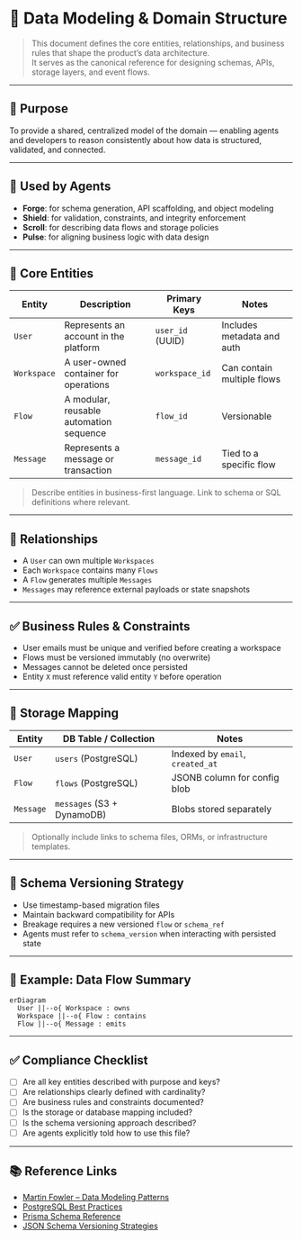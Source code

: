 # 🧬 Data Modeling & Domain Structure

> This document defines the core entities, relationships, and business rules that shape the product’s data architecture.  
> It serves as the canonical reference for designing schemas, APIs, storage layers, and event flows.

---

## 🎯 Purpose

To provide a shared, centralized model of the domain — enabling agents and developers to reason consistently about how data is structured, validated, and connected.

---

## 🧠 Used by Agents

- **Forge**: for schema generation, API scaffolding, and object modeling
- **Shield**: for validation, constraints, and integrity enforcement
- **Scroll**: for describing data flows and storage policies
- **Pulse**: for aligning business logic with data design

---

## 🧩 Core Entities

| Entity       | Description                               | Primary Keys     | Notes                      |
|--------------|-------------------------------------------|------------------|----------------------------|
| `User`       | Represents an account in the platform     | `user_id` (UUID) | Includes metadata and auth |
| `Workspace`  | A user-owned container for operations     | `workspace_id`   | Can contain multiple flows |
| `Flow`       | A modular, reusable automation sequence   | `flow_id`        | Versionable               |
| `Message`    | Represents a message or transaction       | `message_id`     | Tied to a specific flow    |

> Describe entities in business-first language. Link to schema or SQL definitions where relevant.

---

## 🔗 Relationships

- A `User` can own multiple `Workspaces`
- Each `Workspace` contains many `Flows`
- A `Flow` generates multiple `Messages`
- `Messages` may reference external payloads or state snapshots

---

## ✅ Business Rules & Constraints

- User emails must be unique and verified before creating a workspace
- Flows must be versioned immutably (no overwrite)
- Messages cannot be deleted once persisted
- Entity `X` must reference valid entity `Y` before operation

---

## 📁 Storage Mapping

| Entity     | DB Table / Collection     | Notes                           |
|------------|---------------------------|----------------------------------|
| `User`     | `users` (PostgreSQL)      | Indexed by `email`, `created_at`|
| `Flow`     | `flows` (PostgreSQL)      | JSONB column for config blob     |
| `Message`  | `messages` (S3 + DynamoDB)| Blobs stored separately          |

> Optionally include links to schema files, ORMs, or infrastructure templates.

---

## 🧠 Schema Versioning Strategy

- Use timestamp-based migration files
- Maintain backward compatibility for APIs
- Breakage requires a new versioned `flow` or `schema_ref`
- Agents must refer to `schema_version` when interacting with persisted state

---

## 🧪 Example: Data Flow Summary

```mermaid
erDiagram
  User ||--o{ Workspace : owns
  Workspace ||--o{ Flow : contains
  Flow ||--o{ Message : emits
```

---

## ✅ Compliance Checklist

- [ ] Are all key entities described with purpose and keys?
- [ ] Are relationships clearly defined with cardinality?
- [ ] Are business rules and constraints documented?
- [ ] Is the storage or database mapping included?
- [ ] Is the schema versioning approach described?
- [ ] Are agents explicitly told how to use this file?

---

## 📚 Reference Links

- [Martin Fowler – Data Modeling Patterns](https://martinfowler.com/articles/orm.html)
- [PostgreSQL Best Practices](https://www.postgresql.org/docs/current/index.html)
- [Prisma Schema Reference](https://www.prisma.io/docs/reference/api-reference/prisma-schema-reference)
- [JSON Schema Versioning Strategies](https://json-schema.org/understanding-json-schema/structuring.html#schema-versioning)
